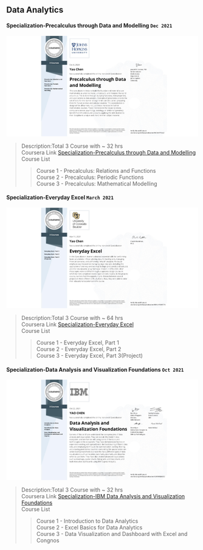 ## Data Analytics

#### Specialization-Precalculus through Data and Modelling `Dec 2021`

![Certificate](Specialization-Precalculus%20through%20Data%20and%20Modelling/Specialization-Precalculus%20through%20Data%20and%20Modelling.jpeg)

> Description:Total 3 Course with ~ 32 hrs  
> Coursera Link [Specialization-Precalculus through Data and Modelling](https://www.coursera.org/specializations/precalculus-data-modelling)  
> Course List
>
> > Course 1 - Precalculus: Relations and Functions  
> > Course 2 - Precalculus: Periodic Functions  
> > Course 3 - Precalculus: Mathematical Modelling

#### Specialization-Everyday Excel `March 2021`

![Certificate](Specialization-Everyday%20Excel/Specialization-Everyday%20Excel.jpeg)

> Description:Total 3 Course with ~ 64 hrs  
> Coursera Link [Specialization-Everyday Excel](https://www.coursera.org/specializations/everyday-excel)  
> Course List
>
> > Course 1 - Everyday Excel, Part 1  
> > Course 2 - Everyday Excel, Part 2  
> > Course 3 - Everyday Excel, Part 3(Project)

#### Specialization-Data Analysis and Visualization Foundations `Oct 2021`

![Certificate](Specialization-Data%20Analysis%20and%20Visualization%20Foundations/Specialization-IBM%20Data%20Analysis%20and%20Visualization%20Foundations.jpeg)

> Description:Total 3 Course with ~ 32 hrs  
> Coursera Link [Specialization-IBM Data Analysis and Visualization Foundations](https://www.coursera.org/specializations/data-analysis-visualization-foundations)  
> Course List
>
> > Course 1 - Introduction to Data Analytics  
> > Course 2 - Excel Basics for Data Analytics  
> > Course 3 - Data Visualization and Dashboard with Excel and Congnos
